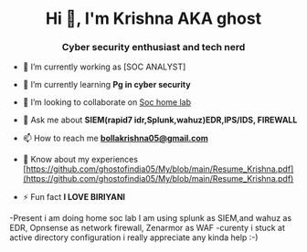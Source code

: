 <h1 align="center">Hi 👋, I'm Krishna AKA ghost</h1>
<h3 align="center">Cyber security enthusiast and tech nerd</h3>

- 🔭 I’m currently working as [SOC ANALYST]

- 🌱 I’m currently learning **Pg in cyber security**

- 👯 I’m looking to collaborate on [Soc home lab](https://chat.whatsapp.com/GImLfLQXMS7GLgoEkKZs0R)

- 💬 Ask me about **SIEM(rapid7 idr,Splunk,wahuz)EDR,IPS/IDS, FIREWALL**

- 📫 How to reach me **bollakrishna05@gmail.com**

- 📄 Know about my experiences [https://github.com/ghostofindia05/My/blob/main/Resume_Krishna.pdf](https://github.com/ghostofindia05/My/blob/main/Resume_Krishna.pdf)

- ⚡ Fun fact **I LOVE BIRIYANI**

-Present i am doing home soc lab I am using splunk as SIEM,and wahuz as EDR, Opnsense as network firewall, Zenarmor as WAF
-curenty i stuck at active directory configuration i really appreciate any kinda help :-)
<p align="left">
</p>

